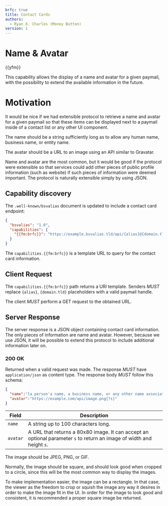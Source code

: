 ```yaml
---
brfc: true
title: Contact Cards
authors:
  - Ryan X. Charles (Money Button)
version: 1
---
```

# Name & Avatar

{{yfm}}

This capability allows the display of a name and avatar for a given paymail, with the possibility to extend the available information in the future.

# Motivation

It would be nice if we had extensible protocol to retrieve a name and avatar for a given paymail so that these items can be displayed next to a paymail inside of a contact list or any other UI component.

The name should be a string sufficiently long as to allow any human name, business name, or entity name.

The avatar should be a URL to an image using an API similar to Gravatar.

Name and avatar are the most common, but it would be good if the protocol were extensible so that services could add other pieces of public profile information (such as website) if such pieces of information were deemed important. The protocol is naturally extensible simply by using JSON.

## Capability discovery

The `.well-known/bsvalias` document is updated to include a contact card endpoint:

```json
{
  "bsvalias": "1.0",
  "capabilities": {
    "{{fm:brfc}}": "https://example.bsvalias.tld/api/{alias}@{domain.tld}/contact-card"
  }
}
```

The `capabilities.{{fm:brfc}}` is a template URL to query for the contact card information.

## Client Request

The `capabilities.{{fm:brfc}}` path returns a URI template. Senders _MUST_ replace `{alias}`, `{domain.tld}` placeholders with a valid paymail handle.

The client _MUST_ perform a GET request to the obtained URL.

## Server Response

The server response is a JSON object containing contact card information. The only pieces of information are name and avatar. However, because we use JSON, it will be possible to extend this protocol to include additional information later on.

### 200 OK

Returned when a valid request was made. The response _MUST_ have `application/json` as content type. The response body _MUST_ follow this schema:

```json
{
  "name":"[a person'a name, a business name, or any other name associated with the paymail]",
  "avatar":"https://example.com/api/image.png{?s}"
}
```

| Field    | Description                                                                                                           |
|----------|-----------------------------------------------------------------------------------------------------------------------|
| `name`   | A string up to 100 characters long.                                                                                   |
| `avatar` | A URL that returns a 80x80 image. It can accept an optional parameter `s` to return an image of width and height `s`. |

The image should be JPEG, PNG, or GIF.

Normally, the image should be square, and should look good when cropped to a circle, since this will be the most common way to display the images.

To make implementation easier, the image can be a rectangle. In that case, the viewer as the freedom to crop or squish the image any way it desires in order to make the image fit in the UI. In order for the image to look good and consistent, it is recommended a proper square image be returned.
